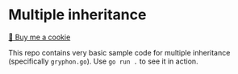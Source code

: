 # Multiple inheritance

<a href="https://www.buymeacoffee.com/mjwhitta">🍪 Buy me a cookie</a>

This repo contains very basic sample code for multiple inheritance
(specifically `gryphon.go`). Use `go run .` to see it in action.

